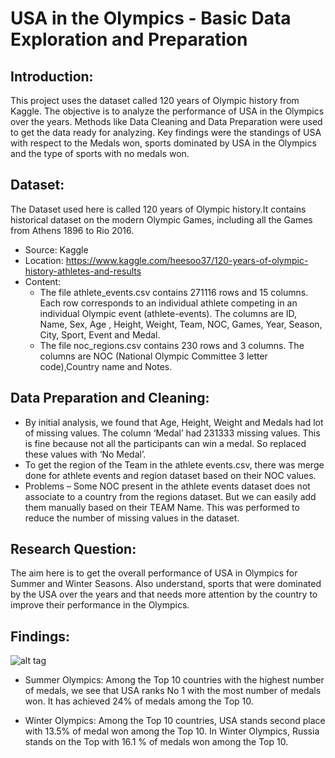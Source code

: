 # USA in the Olympics - Basic Data Exploration and Preparation

## Introduction:
This project uses the dataset called 120 years of Olympic history from
Kaggle. The objective is to analyze the performance of USA in the Olympics over
the years. Methods like Data Cleaning and Data Preparation were used to get the
data ready for analyzing. Key findings were the standings of USA with respect to
the Medals won, sports dominated by USA in the Olympics and the type of sports
with no medals won.

## Dataset:
The Dataset used here is called 120 years of Olympic history.It contains historical dataset on
the modern Olympic Games, including all the Games from Athens 1896 to Rio 2016.
- Source: Kaggle
- Location: https://www.kaggle.com/heesoo37/120-years-of-olympic-history-athletes-and-results
- Content:
     - The file athlete_events.csv contains 271116 rows and 15 columns. Each row corresponds to an
individual athlete competing in an individual Olympic event (athlete-events). The columns are ID,
Name, Sex, Age , Height, Weight, Team, NOC, Games, Year, Season, City, Sport, Event and
Medal.
     - The file noc_regions.csv contains 230 rows and 3 columns. The columns are NOC (National
Olympic Committee 3 letter code),Country name and Notes.

## Data Preparation and Cleaning:

- By initial analysis, we found that Age, Height, Weight and Medals had lot of missing values. The
column ‘Medal’ had 231333 missing values. This is fine because not all the participants can win a
medal. So replaced these values with ‘No Medal’.
- To get the region of the Team in the athlete events.csv, there was merge done for athlete events and
region dataset based on their NOC values.
- Problems – Some NOC present in the athlete events dataset does not associate to a country from the
regions dataset. But we can easily add them manually based on their TEAM Name. This was
performed to reduce the number of missing values in the dataset.

## Research Question:

The aim here is to get the overall performance of USA in Olympics for Summer and Winter Seasons. Also understand, sports that were dominated by the USA over the years and that needs more attention by the country to improve their performance in the Olympics.

## Findings:

![alt tag](pie.png)
- Summer Olympics:
        Among the Top 10 countries with the highest number of medals, we see that USA ranks No 1 with the most number of medals won. It has achieved 24% of medals among the Top 10.

- Winter Olympics:
         Among the Top 10 countries, USA stands second place with 13.5% of medal won among the Top 10. In Winter Olympics, Russia stands on the Top with 16.1 % of medals won among the Top 10.



